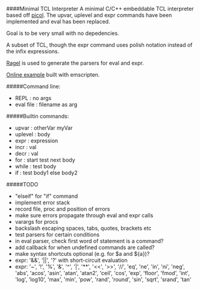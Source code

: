 ####Minimal TCL Interpreter
A minimal C/C++ embeddable TCL interpreter based off [picol](http://oldblog.antirez.com/post/picol.html). The upvar, uplevel and expr commands have been implemented and eval has been replaced.

Goal is to be very small with no depedencies.

A subset of TCL, though the expr command uses polish notation instead of the infix expressions.

[Ragel](https://www.colm.net/open-source/ragel) is used to generate the parsers for eval and expr.

[Online example](http://andrewhills.github.io/MinimalTCL/em/example.html) built with emscripten.

#####Command line:
* REPL : no args
* eval file : filename as arg

#####Builtin commands:
* upvar : otherVar myVar
* uplevel : body
* expr : expression
* incr : val
* decr : val
* for : start test next body
* while : test body
* if : test body1 else body2

#####TODO
* "elseif" for "if" command
* implement error stack
* record file, proc and position of errors
* make sure errors propagate through eval and expr calls
* varargs for procs
* backslash escaping spaces, tabs, quotes, brackets etc
* test parsers for certain conditions
* in eval parser, check first word of statement is a command?
* add callback for when undefined commands are called?
* make syntax shortcuts optional (e.g. for $a and ${a})?
* expr: '&&', '||', '?' with short-circuit evaluation
* expr: '~', '!', '%', '&', '^', '|', '**', '<<', '>>', '//', 'eq', 'ne', 'in', 'ni', 'neg', 'abs', 'acos', 'asin', 'atan', 'atan2', 'ceil', 'cos', 'exp', 'floor', 'fmod', 'int', 'log', 'log10', 'max', 'min', 'pow', 'rand', 'round', 'sin', 'sqrt', 'srand', 'tan'
